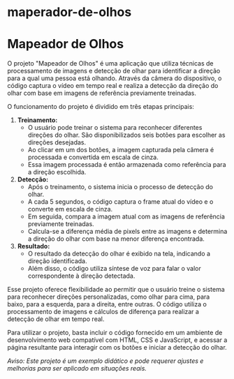 # maperador-de-olhos
<h1>Mapeador de Olhos</h1>

<p>O projeto "Mapeador de Olhos" é uma aplicação que utiliza técnicas de processamento de imagens e detecção de olhar para identificar a direção para a qual uma pessoa está olhando. Através da câmera do dispositivo, o código captura o vídeo em tempo real e realiza a detecção da direção do olhar com base em imagens de referência previamente treinadas.</p>

<p>O funcionamento do projeto é dividido em três etapas principais:</p>

<ol>
  <li><strong>Treinamento:</strong>
    <ul>
      <li>O usuário pode treinar o sistema para reconhecer diferentes direções do olhar. São disponibilizados seis botões para escolher as direções desejadas.</li>
      <li>Ao clicar em um dos botões, a imagem capturada pela câmera é processada e convertida em escala de cinza.</li>
      <li>Essa imagem processada é então armazenada como referência para a direção escolhida.</li>
    </ul>
  </li>
  <li><strong>Detecção:</strong>
    <ul>
      <li>Após o treinamento, o sistema inicia o processo de detecção do olhar.</li>
      <li>A cada 5 segundos, o código captura o frame atual do vídeo e o converte em escala de cinza.</li>
      <li>Em seguida, compara a imagem atual com as imagens de referência previamente treinadas.</li>
      <li>Calcula-se a diferença média de pixels entre as imagens e determina a direção do olhar com base na menor diferença encontrada.</li>
    </ul>
  </li>
  <li><strong>Resultado:</strong>
    <ul>
      <li>O resultado da detecção do olhar é exibido na tela, indicando a direção identificada.</li>
      <li>Além disso, o código utiliza síntese de voz para falar o valor correspondente à direção detectada.</li>
    </ul>
  </li>
</ol>

<p>Esse projeto oferece flexibilidade ao permitir que o usuário treine o sistema para reconhecer direções personalizadas, como olhar para cima, para baixo, para a esquerda, para a direita, entre outras. O código utiliza o processamento de imagens e cálculos de diferença para realizar a detecção de olhar em tempo real.</p>

<p>Para utilizar o projeto, basta incluir o código fornecido em um ambiente de desenvolvimento web compatível com HTML, CSS e JavaScript, e acessar a página resultante para interagir com os botões e iniciar a detecção do olhar.</p>

<p><em>Aviso: Este projeto é um exemplo didático e pode requerer ajustes e melhorias para ser aplicado em situações reais.</em></p>
